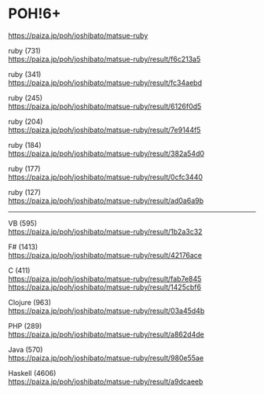 POH!6+
===================
  
https://paiza.jp/poh/joshibato/matsue-ruby  
  
  
  
  
  

ruby (731)  
https://paiza.jp/poh/joshibato/matsue-ruby/result/f6c213a5  
  
ruby (341)  
https://paiza.jp/poh/joshibato/matsue-ruby/result/fc34aebd  
  
ruby (245)  
https://paiza.jp/poh/joshibato/matsue-ruby/result/6126f0d5  
  
ruby (204)  
https://paiza.jp/poh/joshibato/matsue-ruby/result/7e9144f5  
  
ruby (184)    
https://paiza.jp/poh/joshibato/matsue-ruby/result/382a54d0  
    
ruby (177)  
https://paiza.jp/poh/joshibato/matsue-ruby/result/0cfc3440  
  
ruby (127)  
https://paiza.jp/poh/joshibato/matsue-ruby/result/ad0a6a9b  
  
    
    
-------
  
VB (595)  
https://paiza.jp/poh/joshibato/matsue-ruby/result/1b2a3c32  
  
F# (1413)  
https://paiza.jp/poh/joshibato/matsue-ruby/result/42176ace  
  
C (411)  
https://paiza.jp/poh/joshibato/matsue-ruby/result/fab7e845    
https://paiza.jp/poh/joshibato/matsue-ruby/result/1425cbf6    
  
Clojure (963)  
https://paiza.jp/poh/joshibato/matsue-ruby/result/03a45d4b  
  
PHP (289)  
https://paiza.jp/poh/joshibato/matsue-ruby/result/a862d4de  
  
Java (570)  
https://paiza.jp/poh/joshibato/matsue-ruby/result/980e55ae  
  
Haskell (4606)  
https://paiza.jp/poh/joshibato/matsue-ruby/result/a9dcaeeb  
